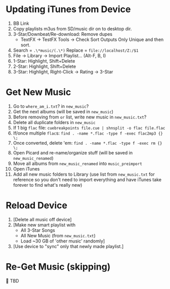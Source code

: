 # Updating iTunes from Device
1. BB Link
2. Copy playlists m3us from SD/music dir on to desktop dir.
3. 3-Star/Downbeat/Re-download: Remove dupes
    - TextFX -> TestFX Tools -> Check Sort Outputs Only Unique and then sort.
4. Search  = `.\*music/(.\*)`
   Replace = `file://localhost/Z:/$1`
5. File -> Library -> Import Playlist... (Alt-F, B, I)
6. 1-Star: Highlight, Shift+Delete
7. 2-Star: Highlight, Shift+Delete
8. 3-Star: Highlight, Right-Click -> Rating -> 3-Star

# Get New Music
1. Go to `where_am_i.txt`? in `new_music`?
2. Get the next albums (will be saved in `new_music`)
3. Before removing from `or` list, write new music in `new_music.txt`?
4. Delete all duplicate folders in `new_music`
5. If 1 big `flac` file: `cuebreakpoints file.cue | shnsplit -o flac file.flac`
6. If/once multiple `flac`s: `find . -name *.flac -type f -exec flac2mp3 {} \;`
7. Once converted, delete 'em: `find . -name *.flac -type f -exec rm {} \;`
5. Open Picard and re-name/organize stuff (will be saved in `new_music_renamed`)
6. Move all albums from `new_music_renamed` into `music_preimport`
7. Open iTunes
8. Add all new music folders to Library (use list from `new_music.txt` for reference so you don't need to import everything and have iTunes take forever to find what's really new)

# Reload Device
1. [Delete all music off device]
2. [Make new smart playlist with
    - All 3-Star Songs
    - All New Music (from `new_music.txt`)
    - Load ~30 GB of 'other music' randomly]
3. [Use device to "sync" only that newly made playlist.]

# Re-Get Music (skipping)
:small_orange_diamond: TBD
